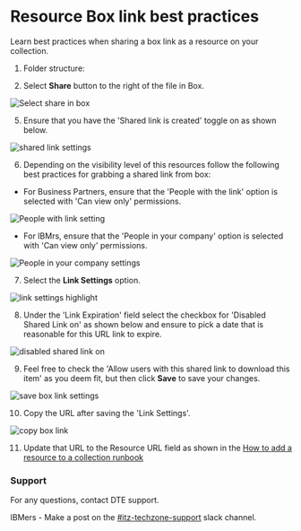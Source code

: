 # Resource Box link best practices

Learn best practices when sharing a box link as a resource on your collection.

1. Folder structure:






4. Select **Share** button to the right of the file in Box. 

![Select share in box](https://github.com/IBM/dte-support-public/blob/main/IBM-Technology-Zone/IBM-Technology-Zone-Runbooks/Images/Select%20share%20in%20box.png)

5. Ensure that you have the 'Shared link is created' toggle on as shown below.

![shared link settings](https://github.com/IBM/dte-support-public/blob/main/IBM-Technology-Zone/IBM-Technology-Zone-Runbooks/Images/shared%20link%20on%20toggle.png)

6. Depending on the visibility level of this resources follow the following best practices for grabbing a shared link from box:

* For Business Partners, ensure that the 'People with the link' option is selected with 'Can view only' permissions.

![People with link setting](https://github.com/IBM/dte-support-public/blob/main/IBM-Technology-Zone/IBM-Technology-Zone-Runbooks/Images/people%20with%20link%20setting.png)

* For IBMrs, ensure that the 'People in your company' option is selected with 'Can view only' permissions.

![People in your company settings](https://github.com/IBM/dte-support-public/blob/main/IBM-Technology-Zone/IBM-Technology-Zone-Runbooks/Images/people%20in%20your%20company%20setting.png)

7. Select the **Link Settings** option.

![link settings highlight](https://github.com/IBM/dte-support-public/blob/main/IBM-Technology-Zone/IBM-Technology-Zone-Runbooks/Images/link%20settings%20highlight.png)

8. Under the 'Link Expiration' field select the checkbox for 'Disabled Shared Link on' as shown below and ensure to pick a date that is reasonable for this URL link to expire. 

![disabled shared link on](https://github.com/IBM/dte-support-public/blob/main/IBM-Technology-Zone/IBM-Technology-Zone-Runbooks/Images/disabled%20shared%20link%20on%20.png)

9. Feel free to check the 'Allow users with this shared link to download this item' as you deem fit, but then click **Save** to save your changes.

![save box link settings](https://github.com/IBM/dte-support-public/blob/main/IBM-Technology-Zone/IBM-Technology-Zone-Runbooks/Images/save%20box%20link%20settings.png)

10. Copy the URL after saving the 'Link Settings'.

![copy box link](https://github.com/IBM/dte-support-public/blob/main/IBM-Technology-Zone/IBM-Technology-Zone-Runbooks/Images/copy%20box%20link.png)

11. Update that URL to the Resource URL field as shown in the [How to add a resource to a collection runbook](FIX)

### Support

For any questions, contact DTE support.

IBMers - Make a post on the [#itz-techzone-support](https://ibm-dte.slack.com/archives/C0124J683GW) slack channel.
